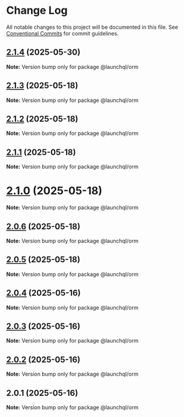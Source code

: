 # Change Log

All notable changes to this project will be documented in this file.
See [Conventional Commits](https://conventionalcommits.org) for commit guidelines.

## [2.1.4](https://github.com/launchql/launchql/compare/@launchql/orm@2.1.3...@launchql/orm@2.1.4) (2025-05-30)

**Note:** Version bump only for package @launchql/orm





## [2.1.3](https://github.com/launchql/launchql/compare/@launchql/orm@2.1.2...@launchql/orm@2.1.3) (2025-05-18)

**Note:** Version bump only for package @launchql/orm





## [2.1.2](https://github.com/launchql/launchql/compare/@launchql/orm@2.1.1...@launchql/orm@2.1.2) (2025-05-18)

**Note:** Version bump only for package @launchql/orm





## [2.1.1](https://github.com/launchql/launchql/compare/@launchql/orm@2.1.0...@launchql/orm@2.1.1) (2025-05-18)

**Note:** Version bump only for package @launchql/orm





# [2.1.0](https://github.com/launchql/launchql/compare/@launchql/orm@2.0.6...@launchql/orm@2.1.0) (2025-05-18)

**Note:** Version bump only for package @launchql/orm





## [2.0.6](https://github.com/launchql/launchql/compare/@launchql/orm@2.0.5...@launchql/orm@2.0.6) (2025-05-18)

**Note:** Version bump only for package @launchql/orm





## [2.0.5](https://github.com/launchql/launchql/compare/@launchql/orm@2.0.4...@launchql/orm@2.0.5) (2025-05-18)

**Note:** Version bump only for package @launchql/orm





## [2.0.4](https://github.com/launchql/launchql/compare/@launchql/orm@2.0.3...@launchql/orm@2.0.4) (2025-05-16)

**Note:** Version bump only for package @launchql/orm





## [2.0.3](https://github.com/launchql/launchql/compare/@launchql/orm@2.0.2...@launchql/orm@2.0.3) (2025-05-16)

**Note:** Version bump only for package @launchql/orm





## [2.0.2](https://github.com/launchql/launchql/compare/@launchql/orm@2.0.1...@launchql/orm@2.0.2) (2025-05-16)

**Note:** Version bump only for package @launchql/orm





## 2.0.1 (2025-05-16)

**Note:** Version bump only for package @launchql/orm
